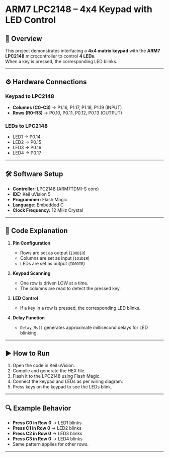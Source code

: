 # ARM7 LPC2148 – 4x4 Keypad with LED Control

## 📌 Overview
This project demonstrates interfacing a **4x4 matrix keypad** with the **ARM7 LPC2148** microcontroller to control **4 LEDs**.  
When a key is pressed, the corresponding LED blinks.

---

## ⚙️ Hardware Connections

### **Keypad to LPC2148**
- **Columns (C0–C3)** → P1.16, P1.17, P1.18, P1.19 (INPUT)
- **Rows (R0–R3)** → P0.10, P0.11, P0.12, P0.13 (OUTPUT)

### **LEDs to LPC2148**
- LED1 → P0.14  
- LED2 → P0.15  
- LED3 → P0.16  
- LED4 → P0.17

---

## 🛠 Software Setup
- **Controller:** LPC2148 (ARM7TDMI-S core)
- **IDE:** Keil uVision 5
- **Programmer:** Flash Magic
- **Language:** Embedded C
- **Clock Frequency:** 12 MHz Crystal

---

## 📂 Code Explanation
1. **Pin Configuration**
   - Rows are set as output (`IO0DIR`)
   - Columns are set as input (`IO1DIR`)
   - LEDs are set as output (`IO0DIR`)

2. **Keypad Scanning**
   - One row is driven LOW at a time.
   - The columns are read to detect the pressed key.

3. **LED Control**
   - If a key in a row is pressed, the corresponding LED blinks.

4. **Delay Function**
   - `Delay_Ms()` generates approximate millisecond delays for LED blinking.

---

## ▶️ How to Run
1. Open the code in Keil uVision.
2. Compile and generate the HEX file.
3. Flash it to the LPC2148 using Flash Magic.
4. Connect the keypad and LEDs as per wiring diagram.
5. Press keys on the keypad to see the LEDs blink.

---

## 🔍 Example Behavior
- **Press C0 in Row 0** → LED1 blinks  
- **Press C1 in Row 0** → LED2 blinks  
- **Press C2 in Row 0** → LED3 blinks  
- **Press C3 in Row 0** → LED4 blinks  
- Same pattern applies for other rows.

---
